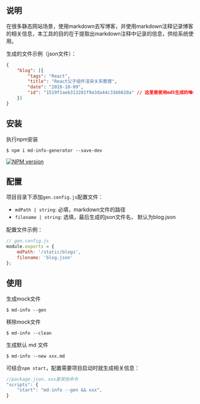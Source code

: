 ## 说明

在很多静态网站场景，使用markdown去写博客，并使用markdown注释记录博客的相关信息，本工具的目的在于提取出markdown注释中记录的信息，供给系统使用。

生成的文件示例（json文件）：
```json
{
    "blog": [{
        "tags": "React",
        "title": "React父子组件渲染关系整理",
        "date": "2018-10-09",
        "id": "1519f1aeb313281f9a3da44c3166028a" // 这里是使用md5生成的唯一id
    }]
}
```

## 安装

执行npm安装
```
$ npm i md-info-generator --save-dev
```
[![NPM version](https://img.shields.io/npm/v/md-info-generator.svg?style=flat)](https://www.npmjs.com/package/md-info-generator)

## 配置
项目目录下添加`gen.config.js`配置文件：
- `mdPath | string`: 必填，markdown文件的路径
- `filename | string`: 选填，最后生成的json文件名， 默认为blog.json

配置文件示例：
```javascript
// gen.config.js
module.exports = {
    mdPath: '/static/blogs',
    filename: 'blog.json'
};
```

## 使用

生成mock文件
```
$ md-info --gen
```

移除mock文件
```
$ md-info --clean
```

生成默认 md 文件
```
$ md-info --new xxx.md
```

可结合`npm start`，配置需要项目启动时就生成相关信息：

```javascript
//package.json，xxx是其他命令
"scripts": {
    "start": "md-info --gen && xxx",
}
```
